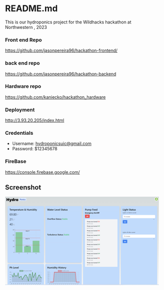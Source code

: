 # README.md

This is our hydroponics project for the Wildhacks hackathon at Northwestern , 2023

### Front end Repo
https://github.com/jasonpereira96/hackathon-frontend/
### back end repo
https://github.com/jasonpereira96/hackathon-backend
### Hardware repo
https://github.com/kaniecko/hackathon_hardware
### Deployment
http://3.93.20.205/index.html
### Credentials
- Username: hydroponicsuic@gmail.com
- Password: $12345678

### FireBase
https://console.firebase.google.com/


## Screenshot
![Screenshot](/ss.png)
